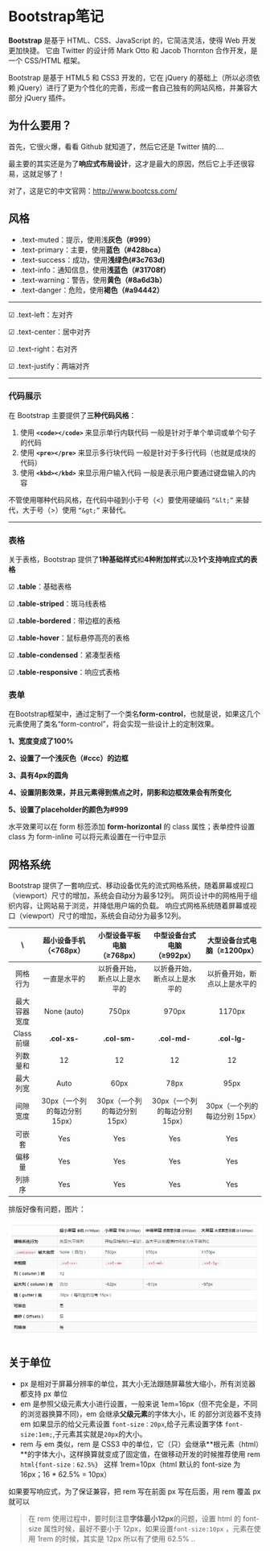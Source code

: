 # Bootstrap笔记

**Bootstrap** 是基于 HTML、CSS、JavaScript 的，它简洁灵活，使得 Web 开发更加快捷。 它由 Twitter 的设计师 Mark Otto 和 Jacob Thornton 合作开发，是一个 CSS/HTML 框架。

Bootstrap 是基于 HTML5 和 CSS3 开发的，它在 jQuery 的基础上（所以必须依赖 jQuery）进行了更为个性化的完善，形成一套自己独有的网站风格，并兼容大部分 jQuery 插件。

## 为什么要用？

首先，它很火爆，看看 Github 就知道了，然后它还是 Twitter 搞的....

最主要的其实还是为了**响应式布局设计**，这才是最大的原因，然后它上手还很容易，这就足够了！

对了，这是它的中文官网：http://www.bootcss.com/

## 风格

-   .text-muted：提示，使用浅**灰色（#999）**
-   .text-primary：主要，使用**蓝色（#428bca）**
-   .text-success：成功，使用**浅绿色(#3c763d)**
-   .text-info：通知信息，使用**浅蓝色（#31708f）**
-   .text-warning：警告，使用**黄色（#8a6d3b）**
-   .text-danger：危险，使用**褐色（#a94442）**

---

  ☑   .text-left：左对齐

  ☑   .text-center：居中对齐

  ☑   .text-right：右对齐

  ☑   .text-justify：两端对齐

---

### 代码展示

在 Bootstrap 主要提供了**三种代码风格**：

1.  使用 **`<code></code>`** 来显示单行内联代码
    一般是针对于单个单词或单个句子的代码
2.  使用 **`<pre></pre>`** 来显示多行块代码
    一般是针对于多行代码（也就是成块的代码）
3.  使用 **`<kbd></kbd>`** 来显示用户输入代码
    一般是表示用户要通过键盘输入的内容

不管使用哪种代码风格，在代码中碰到小于号（<）要使用硬编码 `“&lt;”` 来替代，大于号（>）使用 `“&gt;”` 来替代。

---

### 表格

关于表格，Bootstrap 提供了**1种基础样式**和**4种附加样式**以及**1个支持响应式的表格**

  ☑  **.table**：基础表格

  ☑  **.table-striped**：斑马线表格

  ☑  **.table-bordered**：带边框的表格

  ☑  **.table-hover**：鼠标悬停高亮的表格

  ☑  **.table-condensed**：紧凑型表格

  ☑  **.table-responsive**：响应式表格

### 表单

在Bootstrap框架中，通过定制了一个类名**form-control**，也就是说，如果这几个元素使用了类名“form-control”，将会实现一些设计上的定制效果。

**1、宽度变成了100%**

**2、设置了一个浅灰色（#ccc）的边框**

**3、具有4px的圆角**

**4、设置阴影效果，并且元素得到焦点之时，阴影和边框效果会有所变化**

**5、设置了placeholder的颜色为#999**

水平效果可以在 form 标签添加 **form-horizontal** 的 class 属性；表单控件设置 class 为 form-inline 可以将元素设置在一行中显示

## 网格系统

Bootstrap 提供了一套响应式、移动设备优先的流式网格系统，随着屏幕或视口（viewport）尺寸的增加，系统会自动分为最多12列。
网页设计中的网格用于组织内容，让网站易于浏览，并降低用户端的负载。
响应式网格系统随着屏幕或视口（viewport）尺寸的增加，系统会自动分为最多12列。

|    \     |   超小设备手机（<768px）    |  小型设备平板电脑（≥768px）   |  中型设备台式电脑（≥992px）   |  大型设备台式电脑（≥1200px）  |
| :------: | :-----------------: | :-----------------: | :-----------------: | :-----------------: |
|   网格行为   |       一直是水平的        |   以折叠开始，断点以上是水平的    |   以折叠开始，断点以上是水平的    |   以折叠开始，断点以上是水平的    |
|  最大容器宽度  |     None (auto)     |        750px        |        970px        |       1170px        |
| Class 前缀 |    **.col-xs-**     |    **.col-sm-**     |    **.col-md-**     |    **.col-lg-**     |
|   列数量和   |         12          |         12          |         12          |         12          |
|   最大列宽   |        Auto         |        60px         |        78px         |        95px         |
|   间隙宽度   | 30px（一个列的每边分别 15px） | 30px（一个列的每边分别 15px） | 30px（一个列的每边分别 15px） | 30px（一个列的每边分别 15px） |
|   可嵌套    |         Yes         |         Yes         |         Yes         |         Yes         |
|   偏移量    |         Yes         |         Yes         |         Yes         |         Yes         |
|   列排序    |         Yes         |         Yes         |         Yes         |         Yes         |

排版好像有问题，图片：

![](../../img/栅格.jpg)

## 关于单位

-   px
    是相对于屏幕分辨率的单位，其大小无法跟随屏幕放大缩小，所有浏览器都支持 px 单位
-   em
    是参照父级元素大小进行设置，一般来说 1em=16px（但不完全是，不同的浏览器换算不同)，em 会继承**父级元素**的字体大小，IE 的部分浏览器不支持 em
    如果显示的给父元素设置 `font-size：20px`,给子元素设置字体 `font-size:1em;`,子元素其实就是`20px`的大小。
-   rem
    与 em 类似，rem 是 CSS3 中的单位，它（只）会继承**根元素（html）**的字体大小，这样换算就变成了固定值，在做移动开发的时候推荐使用 rem
    `html{font-size：62.5%} ` 这样 1rem=10px（html 默认的 font-size 为 16px；16 * 62.5% = 10px）

如果要写响应式，为了保证兼容，把 rem 写在前面 px 写在后面，用 rem 覆盖 px 就可以

>   在 rem 使用过程中，要时刻注意**字体最小12px**的问题，设置 html 的 font-size 属性时候，最好不要小于 12px，如果设置`font-size:10px` ，元素在使用 1rem 的时候，其实是 12px
>   所以有了使用 62.5% ..